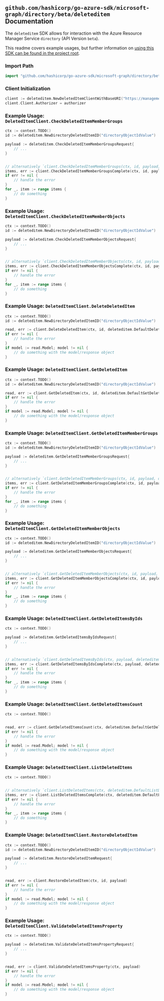 
## `github.com/hashicorp/go-azure-sdk/microsoft-graph/directory/beta/deleteditem` Documentation

The `deleteditem` SDK allows for interaction with the Azure Resource Manager Service `directory` (API Version `beta`).

This readme covers example usages, but further information on [using this SDK can be found in the project root](https://github.com/hashicorp/go-azure-sdk/tree/main/docs).

### Import Path

```go
import "github.com/hashicorp/go-azure-sdk/microsoft-graph/directory/beta/deleteditem"
```


### Client Initialization

```go
client := deleteditem.NewDeletedItemClientWithBaseURI("https://management.azure.com")
client.Client.Authorizer = authorizer
```


### Example Usage: `DeletedItemClient.CheckDeletedItemMemberGroups`

```go
ctx := context.TODO()
id := deleteditem.NewDirectoryDeletedItemID("directoryObjectIdValue")

payload := deleteditem.CheckDeletedItemMemberGroupsRequest{
	// ...
}


// alternatively `client.CheckDeletedItemMemberGroups(ctx, id, payload, deleteditem.DefaultCheckDeletedItemMemberGroupsOperationOptions())` can be used to do batched pagination
items, err := client.CheckDeletedItemMemberGroupsComplete(ctx, id, payload, deleteditem.DefaultCheckDeletedItemMemberGroupsOperationOptions())
if err != nil {
	// handle the error
}
for _, item := range items {
	// do something
}
```


### Example Usage: `DeletedItemClient.CheckDeletedItemMemberObjects`

```go
ctx := context.TODO()
id := deleteditem.NewDirectoryDeletedItemID("directoryObjectIdValue")

payload := deleteditem.CheckDeletedItemMemberObjectsRequest{
	// ...
}


// alternatively `client.CheckDeletedItemMemberObjects(ctx, id, payload, deleteditem.DefaultCheckDeletedItemMemberObjectsOperationOptions())` can be used to do batched pagination
items, err := client.CheckDeletedItemMemberObjectsComplete(ctx, id, payload, deleteditem.DefaultCheckDeletedItemMemberObjectsOperationOptions())
if err != nil {
	// handle the error
}
for _, item := range items {
	// do something
}
```


### Example Usage: `DeletedItemClient.DeleteDeletedItem`

```go
ctx := context.TODO()
id := deleteditem.NewDirectoryDeletedItemID("directoryObjectIdValue")

read, err := client.DeleteDeletedItem(ctx, id, deleteditem.DefaultDeleteDeletedItemOperationOptions())
if err != nil {
	// handle the error
}
if model := read.Model; model != nil {
	// do something with the model/response object
}
```


### Example Usage: `DeletedItemClient.GetDeletedItem`

```go
ctx := context.TODO()
id := deleteditem.NewDirectoryDeletedItemID("directoryObjectIdValue")

read, err := client.GetDeletedItem(ctx, id, deleteditem.DefaultGetDeletedItemOperationOptions())
if err != nil {
	// handle the error
}
if model := read.Model; model != nil {
	// do something with the model/response object
}
```


### Example Usage: `DeletedItemClient.GetDeletedItemMemberGroups`

```go
ctx := context.TODO()
id := deleteditem.NewDirectoryDeletedItemID("directoryObjectIdValue")

payload := deleteditem.GetDeletedItemMemberGroupsRequest{
	// ...
}


// alternatively `client.GetDeletedItemMemberGroups(ctx, id, payload, deleteditem.DefaultGetDeletedItemMemberGroupsOperationOptions())` can be used to do batched pagination
items, err := client.GetDeletedItemMemberGroupsComplete(ctx, id, payload, deleteditem.DefaultGetDeletedItemMemberGroupsOperationOptions())
if err != nil {
	// handle the error
}
for _, item := range items {
	// do something
}
```


### Example Usage: `DeletedItemClient.GetDeletedItemMemberObjects`

```go
ctx := context.TODO()
id := deleteditem.NewDirectoryDeletedItemID("directoryObjectIdValue")

payload := deleteditem.GetDeletedItemMemberObjectsRequest{
	// ...
}


// alternatively `client.GetDeletedItemMemberObjects(ctx, id, payload, deleteditem.DefaultGetDeletedItemMemberObjectsOperationOptions())` can be used to do batched pagination
items, err := client.GetDeletedItemMemberObjectsComplete(ctx, id, payload, deleteditem.DefaultGetDeletedItemMemberObjectsOperationOptions())
if err != nil {
	// handle the error
}
for _, item := range items {
	// do something
}
```


### Example Usage: `DeletedItemClient.GetDeletedItemsByIds`

```go
ctx := context.TODO()

payload := deleteditem.GetDeletedItemsByIdsRequest{
	// ...
}


// alternatively `client.GetDeletedItemsByIds(ctx, payload, deleteditem.DefaultGetDeletedItemsByIdsOperationOptions())` can be used to do batched pagination
items, err := client.GetDeletedItemsByIdsComplete(ctx, payload, deleteditem.DefaultGetDeletedItemsByIdsOperationOptions())
if err != nil {
	// handle the error
}
for _, item := range items {
	// do something
}
```


### Example Usage: `DeletedItemClient.GetDeletedItemsCount`

```go
ctx := context.TODO()


read, err := client.GetDeletedItemsCount(ctx, deleteditem.DefaultGetDeletedItemsCountOperationOptions())
if err != nil {
	// handle the error
}
if model := read.Model; model != nil {
	// do something with the model/response object
}
```


### Example Usage: `DeletedItemClient.ListDeletedItems`

```go
ctx := context.TODO()


// alternatively `client.ListDeletedItems(ctx, deleteditem.DefaultListDeletedItemsOperationOptions())` can be used to do batched pagination
items, err := client.ListDeletedItemsComplete(ctx, deleteditem.DefaultListDeletedItemsOperationOptions())
if err != nil {
	// handle the error
}
for _, item := range items {
	// do something
}
```


### Example Usage: `DeletedItemClient.RestoreDeletedItem`

```go
ctx := context.TODO()
id := deleteditem.NewDirectoryDeletedItemID("directoryObjectIdValue")

payload := deleteditem.RestoreDeletedItemRequest{
	// ...
}


read, err := client.RestoreDeletedItem(ctx, id, payload)
if err != nil {
	// handle the error
}
if model := read.Model; model != nil {
	// do something with the model/response object
}
```


### Example Usage: `DeletedItemClient.ValidateDeletedItemsProperty`

```go
ctx := context.TODO()

payload := deleteditem.ValidateDeletedItemsPropertyRequest{
	// ...
}


read, err := client.ValidateDeletedItemsProperty(ctx, payload)
if err != nil {
	// handle the error
}
if model := read.Model; model != nil {
	// do something with the model/response object
}
```
